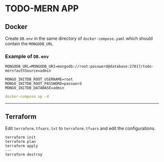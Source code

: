 # TODO-MERN APP

## Docker

Create `DB.env` in the same directory of `docker-compose.yaml` which should contain the `MONGODB_URL`

### Example of `DB.env`

```env
MONGODB_URL=MONGODB_URI=mongodb://root:password@database:27017/todo-mern?authSource=admin

MONGO_INITDB_ROOT_USERNAME=root
MONGO_INITDB_ROOT_PASSWORD=password
MONGO_INITDB_DATABASE=admin
```

```yaml
docker-compose up -d 
```

---

## Terraform

Edit `terraform.tfvars.txt` to `terraform.tfvars` and edit the configurations.

```hcl
terraform init
terraform plan
terraform apply
---
terraform destroy
```
